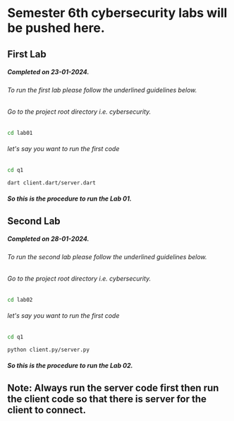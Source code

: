 # Semester 6th cybersecurity labs will be pushed here. 

## First Lab
##### Completed on 23-01-2024.
###### To run the first lab please follow the underlined guidelines below. 
###### Go to the project root directory i.e. cybersecurity.
```bash
cd lab01
```
###### let's say you want to run the first code
```bash
cd q1
```

```bash
dart client.dart/server.dart
```


##### So this is the procedure to run the Lab 01.


## Second Lab
##### Completed on 28-01-2024.
###### To run the second lab please follow the underlined guidelines below. 
###### Go to the project root directory i.e. cybersecurity.
```bash
cd lab02
```
###### let's say you want to run the first code
```bash
cd q1
```

```bash
python client.py/server.py
```


##### So this is the procedure to run the Lab 02.


## Note: Always  run the server code first then run the client code so that there is server for the client to connect.